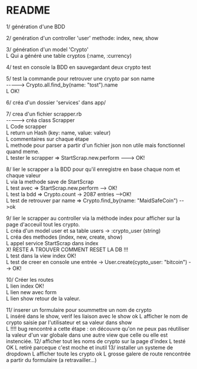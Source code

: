 # README
1/ génération d'une BDD  

2/ genération d'un controller 'user' methode: index, new, show  
  
3/ génération d'un model 'Crypto'  
    L Qui a généré une table cryptos (:name, :currency)  

4/ test en console la BDD en sauvegardant deux crypto test  
  
5/ test la commande pour retrouver une crypto par son name  
    -----> Crypto.all.find_by(name: "tost").name  
    L OK!  
  
6/ créa d'un dossier 'services' dans app/  
  
7/ crea d'un fichier scrapper.rb  
    -----> créa class Scrapper  
            L Code scrapper   
                L return un Hash (key: name, value: valeur)  
                L commentaires sur chaque étape  
                L methode pour parser a partir d'un fichier json non utile mais fonctionnel quand meme.  
                L tester le scrapper => StartScrap.new.perform ---> OK!  

8/ lier le scrapper a la BDD pour qu'il enregistre en base chaque nom et chaque valeur  
                L via la methode save de StartScrap  
                L test avec => StartScrap.new.perform  --> OK!  
                L test la bdd => Crypto.count -> 2087 entries -->OK!  
                L test de retrouver par name => Crypto.find_by(name: "MaidSafeCoin") -->ok  
  
9/ lier le scrapper au controller via la méthode index pour afficher sur la page d'acceuil tout les crypto.  
        L créa d'un model user et sa table users -> :crypto_user (string)  
        L créa des methodes (index, new, create, show)  
            L appel service StartScrap dans index  
            X! RESTE A TROUVER COMMENT RESET LA DB !!!  
            L test dans la view index OK!  
        L test de creer en console une entrée -> User.create(cypto_user: "bitcoin") --> OK!  
  
10/ Créer les routes  
        L lien index OK!  
        L lien new avec form  
        L lien show retour de la valeur.  

11/ inserer un formulaire pour soummettre un nom de crypto  
        L inséré dans le show, verif les liaison avec le show ok
        L afficher le nom de crypto saisie par l'utilisateur et sa valeur dans show  
        L !!!! bug rencontré a cette étape : on découvre qu'on ne peux pas réutiliser  la valeur d'un var globale dans une autre view que celle ou elle est instenciée.
12/ afficher tout les noms de crypto sur la page d'index
        L testé OK
        L retiré parceque c'est moche et inutil
13/ installer un systeme de dropdown
        L afficher toute les crypto ok
        L grosse galere de route rencontrée a partir du formulaire (a retravailler...)